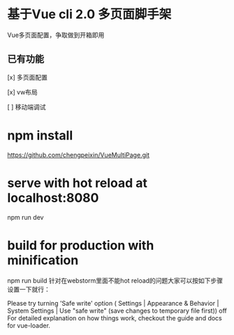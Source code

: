# 基于Vue cli 2.0 多页面脚手架
Vue多页面配置，争取做到开箱即用
## 已有功能
[x] 多页面配置

[x] vw布局

[ ] 移动端调试

# npm install

https://github.com/chengpeixin/VueMultiPage.git
# serve with hot reload at localhost:8080
npm run dev

# build for production with minification
npm run build
针对在webstorm里面不能hot reload的问题大家可以按如下步骤设置一下就行：

Please try turning 'Safe write' option ( Settings | Appearance & Behavior | System Settings | Use "safe write" (save changes to temporary file first)) off
For detailed explanation on how things work, checkout the guide and docs for vue-loader.
